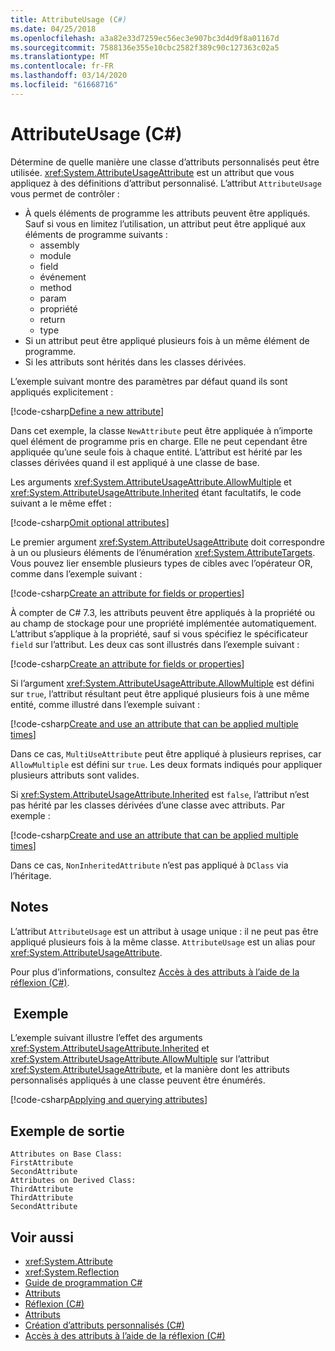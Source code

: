 ```yaml
---
title: AttributeUsage (C#)
ms.date: 04/25/2018
ms.openlocfilehash: a3a82e33d7259ec56ec3e907bc3d4d9f8a01167d
ms.sourcegitcommit: 7588136e355e10cbc2582f389c90c127363c02a5
ms.translationtype: MT
ms.contentlocale: fr-FR
ms.lasthandoff: 03/14/2020
ms.locfileid: "61668716"
---
```

# <a name="attributeusage-c"></a>AttributeUsage (C#)

Détermine de quelle manière une classe d’attributs personnalisés peut être utilisée. <xref:System.AttributeUsageAttribute> est un attribut que vous appliquez à des définitions d’attribut personnalisé. L’attribut `AttributeUsage` vous permet de contrôler :

- À quels éléments de programme les attributs peuvent être appliqués. Sauf si vous en limitez l’utilisation, un attribut peut être appliqué aux éléments de programme suivants :
  - assembly
  - module
  - field
  - événement
  - method
  - param
  - propriété
  - return
  - type
- Si un attribut peut être appliqué plusieurs fois à un même élément de programme.
- Si les attributs sont hérités dans les classes dérivées.

L’exemple suivant montre des paramètres par défaut quand ils sont appliqués explicitement :

[!code-csharp[Define a new attribute](../../../../../samples/snippets/csharp/attributes/NewAttribute.cs#1)]

Dans cet exemple, la classe `NewAttribute` peut être appliquée à n’importe quel élément de programme pris en charge. Elle ne peut cependant être appliquée qu’une seule fois à chaque entité. L’attribut est hérité par les classes dérivées quand il est appliqué à une classe de base.

Les arguments <xref:System.AttributeUsageAttribute.AllowMultiple> et <xref:System.AttributeUsageAttribute.Inherited> étant facultatifs, le code suivant a le même effet :

[!code-csharp[Omit optional attributes](../../../../../samples/snippets/csharp/attributes/NewAttribute.cs#2)]

Le premier argument <xref:System.AttributeUsageAttribute> doit correspondre à un ou plusieurs éléments de l’énumération <xref:System.AttributeTargets>. Vous pouvez lier ensemble plusieurs types de cibles avec l’opérateur OR, comme dans l’exemple suivant :

[!code-csharp[Create an attribute for fields or properties](../../../../../samples/snippets/csharp/attributes/NewPropertyOrFieldAttribute.cs#1)]

À compter de C# 7.3, les attributs peuvent être appliqués à la propriété ou au champ de stockage pour une propriété implémentée automatiquement. L’attribut s’applique à la propriété, sauf si vous spécifiez le spécificateur `field` sur l’attribut. Les deux cas sont illustrés dans l’exemple suivant :

[!code-csharp[Create an attribute for fields or properties](../../../../../samples/snippets/csharp/attributes/NewPropertyOrFieldAttribute.cs#2)]

Si l’argument <xref:System.AttributeUsageAttribute.AllowMultiple> est défini sur `true`, l’attribut résultant peut être appliqué plusieurs fois à une même entité, comme illustré dans l’exemple suivant :

[!code-csharp[Create and use an attribute that can be applied multiple times](../../../../../samples/snippets/csharp/attributes/MultiUseAttribute.cs#1)]

Dans ce cas, `MultiUseAttribute` peut être appliqué à plusieurs reprises, car `AllowMultiple` est défini sur `true`. Les deux formats indiqués pour appliquer plusieurs attributs sont valides.

Si <xref:System.AttributeUsageAttribute.Inherited> est `false`, l’attribut n’est pas hérité par les classes dérivées d’une classe avec attributs. Par exemple :

[!code-csharp[Create and use an attribute that can be applied multiple times](../../../../../samples/snippets/csharp/attributes/NonInheritedAttribute.cs#1)]

Dans ce cas, `NonInheritedAttribute` n’est pas appliqué à `DClass` via l’héritage.

## <a name="remarks"></a>Notes 

L’attribut `AttributeUsage` est un attribut à usage unique : il ne peut pas être appliqué plusieurs fois à la même classe. `AttributeUsage` est un alias pour <xref:System.AttributeUsageAttribute>.

Pour plus d’informations, consultez [Accès à des attributs à l’aide de la réflexion (C#)](accessing-attributes-by-using-reflection.md).

## <a name="example"></a> Exemple

L’exemple suivant illustre l’effet des arguments <xref:System.AttributeUsageAttribute.Inherited> et <xref:System.AttributeUsageAttribute.AllowMultiple> sur l’attribut <xref:System.AttributeUsageAttribute>, et la manière dont les attributs personnalisés appliqués à une classe peuvent être énumérés.

[!code-csharp[Applying and querying attributes](../../../../../samples/snippets/csharp/attributes/Program.cs#1)]

## <a name="sample-output"></a>Exemple de sortie

```text
Attributes on Base Class:
FirstAttribute
SecondAttribute
Attributes on Derived Class:
ThirdAttribute
ThirdAttribute
SecondAttribute
```

## <a name="see-also"></a>Voir aussi

- <xref:System.Attribute>
- <xref:System.Reflection>
- [Guide de programmation C#](../..//index.md)
- [Attributs](../../../..//standard/attributes/index.md)
- [Réflexion (C#)](../reflection.md)
- [Attributs](index.md)
- [Création d’attributs personnalisés (C#)](creating-custom-attributes.md)
- [Accès à des attributs à l’aide de la réflexion (C#)](accessing-attributes-by-using-reflection.md)
